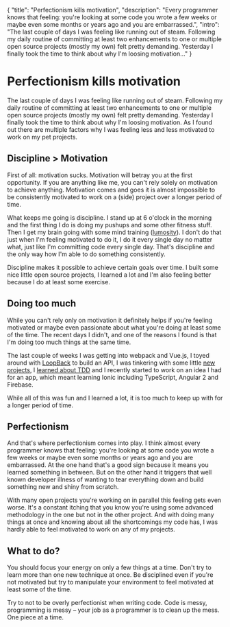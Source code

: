 {
  "title": "Perfectionism kills motivation",
  "description": "Every programmer knows that feeling: you're looking at some code you wrote a few weeks or maybe even some months or years ago and you are embarrassed.",
  "intro": "The last couple of days I was feeling like running out of steam. Following my daily routine of committing at least two enhancements to one or multiple open source projects (mostly my own) felt pretty demanding. Yesterday I finally took the time to think about why I'm loosing motivation..."
}

# Perfectionism kills motivation
The last couple of days I was feeling like running out of steam. Following my daily routine of committing at least two enhancements to one or multiple open source projects (mostly my own) felt pretty demanding. Yesterday I finally took the time to think about why I'm loosing motivation. As I found out there are multiple factors why I was feeling less and less motivated to work on my pet projects.

## Discipline > Motivation
First of all: motivation sucks. Motivation will betray you at the first opportunity. If you are anything like me, you can't rely solely on motivation to achieve anything. Motivation comes and goes it is almost impossible to be consistently motivated to work on a (side) project over a longer period of time.

What keeps me going is discipline. I stand up at 6 o'clock in the morning and the first thing I do is doing my pushups and some other fitness stuff. Then I get my brain going with some mind training ([lumosity](https://www.lumosity.com/)). I don't do that just when I'm feeling motivated to do it, I do it every single day no matter what, just like I'm committing code every single day. That's discipline and the only way how I'm able to do something consistently.

Discipline makes it possible to achieve certain goals over time. I built some nice little open source projects, I learned a lot and I'm also feeling better because I do at least some exercise.

## Doing too much
While you can't rely only on motivation it definitely helps if you're feeling motivated or maybe even passionate about what you're doing at least some of the time. The recent days I didn't, and one of the reasons I found is that I'm doing too much things at the same time.

The last couple of weeks I was getting into webpack and Vue.js, I toyed around with [LoopBack](http://loopback.io/) to build an API, I was tinkering with some little [new projects](https://github.com/maoberlehner/loading-comparison), I [learned about TDD](https://markus.oberlehner.net/blog/2017/02/test-driven-development-with-javascript-using-ava-and-sinonjs/) and I recently started to work on an idea I had for an app, which meant learning Ionic including TypeScript, Angular 2 and Firebase.

While all of this was fun and I learned a lot, it is too much to keep up with for a longer period of time.

## Perfectionism
And that's where perfectionism comes into play. I think almost every programmer knows that feeling: you're looking at some code you wrote a few weeks or maybe even some months or years ago and you are embarrassed. At the one hand that's a good sign because it means you learned something in between. But on the other hand it triggers that well known developer illness of wanting to tear everything down and build something new and shiny from scratch.

With many open projects you're  working on in parallel this feeling gets even worse. It's a constant itching that you know you're using some advanced methodology in the one but not in the other project. And with doing many things at once and knowing about all the shortcomings my code has, I was hardly able to feel motivated to work on any of my projects.

## What to do?
You should focus your energy on only a few things at a time. Don't try to learn more than one new technique at once. Be disciplined even if you're not motivated but try to manipulate your environment to feel motivated at least some of the time.

Try to not to be overly perfectionist when writing code. Code is messy, programming is messy – your job as a programmer is to clean up the mess. One piece at a time.
